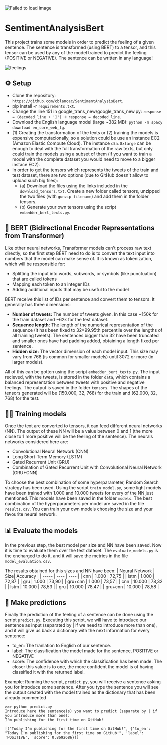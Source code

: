 ![Failed to load image](https://user-images.githubusercontent.com/105242658/168151092-221a7d19-449e-40f5-8800-b68c2aad54a9.jpeg)

# SentimentAnalysisBert

This project trains some models in order to predict the feeling of a given sentence. The sentence is transformed (using BERT) to a tensor, and this tensor can be used by any of the model trained to predict the feeling (POSITIVE or NEGATIVE). The sentence can be written in any language!

![feelings](https://user-images.githubusercontent.com/105242658/169574722-5248f37e-fe35-4564-ad39-4cc78511fccd.png)


## :gear: Setup
- Clone the repository: `https://github.com/cblancac/SentimentAnalysisBert`.
- pip install -r `requirements.txt`.
- Change the line 151 in google_trans_new/google_trans_new.py: 
  `response = (decoded_line + ']')` -> `response = decoded_line`.
- Download the English language model (large ~382 MB): `python -m spacy download en_core_web_lg`.
- (1) Creating the transformation of the texts or (2) training the models is expensive computacionally, so a solution could be use an instance EC2 (Amazon Elastic Compute Cloud). The instance `c5a.8xlarge` can be enough to deal with the full transformation of the raw texts, but only could train the models using a subset of them (if you want to train a model with the complete dataset you would need to move to a bigger instace EC2).
- In order to get the tensors which represents the tweets of the train and test dataset, there are two options (due to GitHub doesn't allow to upload such big files):
    - (a) Download the files using the links included in the `download_tensors.txt`. Create a new folder called tensors, unzipped the two files (with `gunzip filename`) and add them in the folder tensors.
    - (b) Generate your own tensors using the script `embedder_bert_texts.py`.
    
    
## :brain: BERT (Bidirectional Encoder Representations from Transformer)

Like other neural networks, Transformer models can’t process raw text directly, so the first step BERT need to do is to convert the text input into numbers that the model can make sense of. It is known as tokenization, which will be responsible for:
- Splitting the input into words, subwords, or symbols (like punctuation) that are called tokens
- Mapping each token to an integer IDs
- Adding additional inputs that may be useful to the model

BERT receive this list of IDs per sentence and convert them to tensors. It generally has three dimensions:

- **Number of tweets:** The number of tweets given. In this case ~150k for the train dataset and ~62k for the test dataset.
- **Sequence length:** The length of the numerical representation of the sequence (It has been fixed to 32=99.95th percentile over the lengths of all training tweets). The sentences bigger than 32 have been truncated and smaller ones have had padding added, obtaining a length fixed per sentence. 
- **Hidden size:** The vector dimension of each model input. This size may vary from 768 (is common for smaller models) until 3072 or more (in larger models).

All of this can be gotten using the script `embedder_bert_texts.py`. The input recieved, with the tweets, is stored in the folder `data`, which contains a balanced representation between tweets with positive and negative feelings. The output is saved in the folder `tensors`. The shapes of the tensors generated will be (150.000, 32, 768) for the train and (62.000, 32, 768) for the test. 


## 	:weight_lifting_man: Training models

Once the text are converted to tensors, it can feed different neural networks (NN). The output of these NN will be a value between 0 and 1 (the more close to 1 more positive will be the feeling of the sentence). The neurals networks considered here are:
- Convolutional Neural Network (CNN)
- Long Short-Term Memory (LSTM)
- Gated Recurrent Unit (GRU)
- Combination of Gated Recurrent Unit with Convolutional Neural Network (GRU+CNN)

To choose the best combination of some hyperparameter, Random Search strategy has been used. Using the script `train_model.py`, some light models have been trained with 1.000 and 10.000 tweets for every of the NN just mentioned. This models have been saved in the folder `models`. The best combination of the hyperparameters per model are saved in the file `results.csv`. You can train your own models choosing the size and your favourite neural network. 

## :bar_chart: Evaluate the models

In the previous step, the best model per size and NN have been saved. Now it is time to evaluate them over the test dataset. The `evaluate_models.py` is the encharged to do it, and it will save the metrics in the file `model_evaluation.csv`.

The results obtained for this sizes and NN have been:
| Neural Network | Size| Accuracy |
| ----- | ---- | ---- |
| cnn | 1.000 | 72,75 |
| lstm | 1.000 | 72,87 |
| gru | 1.000 | 73,90 |
| gru+cnn | 1.000 | 73,57 |
| cnn | 10.000 | 78,32 |
| lstm | 10.000 | 78,53 |
| gru | 10.000 | 78,47 |
| gru+cnn | 10.000 | 78,58 |

## :tada: Make predictions

Finally the prediction of the feeling of a sentence can be done using the script `predict.py`. Executing this script, we will have to introduce our sentence as input (separated by | if we need to introduce more than one), and it will give us back a dictionary with the next information for every sentence:
- to_en: The tranlation to English of our sentence.
- label: The classification the model made for the sentence, POSITIVE or NEGATIVE
- score: The confidence with which the classification has been made. The closer this value is to one, the more confident the model is of having classified it with the returned label.

Example:
    Running the script, `predict.py`, you will receive a sentence asking you for introduce some sentence. After you type the sentence you will see the output created with the model trained as the dictionary that has been already commented
    

    
```
>>> python predict.py
Introduce here the sentence(s) you want to predict (separate by | if you introduce more than one):
I'm publishing for the first time on GitHub!

[("Today I'm publishing for the first time on GitHub!", {'to_en': "Today I'm publishing for the first time on GitHub!", 'label': 'POSITIVE', 'score': 0.8692686})]
```

    

    


